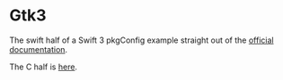 # Gtk3

The swift half of a Swift 3 pkgConfig example straight out of the [official documentation](https://github.com/apple/swift-package-manager/blob/master/Documentation/PackageDescriptionV3.md#pkgconfig).

The C half is [here](https://github.com/TaborKelly/CGtk3).
